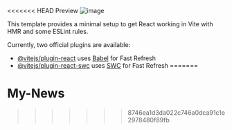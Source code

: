 <<<<<<< HEAD
Preview
![image](https://github.com/user-attachments/assets/3642763d-ad7d-4c51-a6ac-da5cc787332f)


This template provides a minimal setup to get React working in Vite with HMR and some ESLint rules.

Currently, two official plugins are available:

- [@vitejs/plugin-react](https://github.com/vitejs/vite-plugin-react/blob/main/packages/plugin-react/README.md) uses [Babel](https://babeljs.io/) for Fast Refresh
- [@vitejs/plugin-react-swc](https://github.com/vitejs/vite-plugin-react-swc) uses [SWC](https://swc.rs/) for Fast Refresh
=======
# My-News
>>>>>>> 8746ea1d3da022c746a0dca91c1e2978480f89fb
